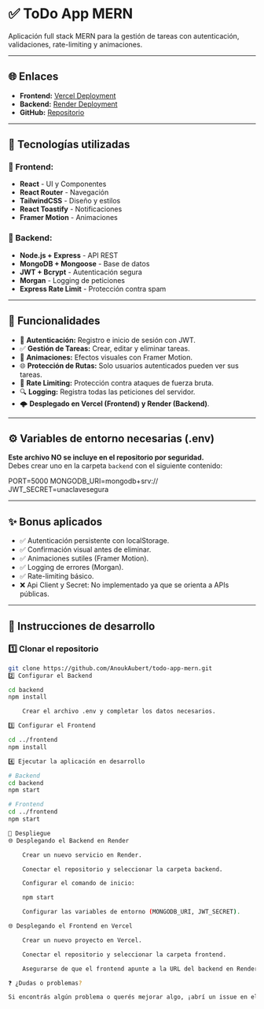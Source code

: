 # ✅ ToDo App MERN

Aplicación full stack MERN para la gestión de tareas con autenticación, validaciones, rate-limiting y animaciones.

---

## 🌐 Enlaces

- **Frontend:** [Vercel Deployment](https://todo-app-mern-mocha.vercel.app)
- **Backend:** [Render Deployment](https://todo-app-mern-vvpk.onrender.com)
- **GitHub:** [Repositorio](https://github.com/AnoukAubert/todo-app-mern)

---

## 🧩 Tecnologías utilizadas

### 🚀 Frontend:
- **React** - UI y Componentes
- **React Router** - Navegación
- **TailwindCSS** - Diseño y estilos
- **React Toastify** - Notificaciones
- **Framer Motion** - Animaciones

### 🚀 Backend:
- **Node.js + Express** - API REST
- **MongoDB + Mongoose** - Base de datos
- **JWT + Bcrypt** - Autenticación segura
- **Morgan** - Logging de peticiones
- **Express Rate Limit** - Protección contra spam

---

## 🚀 Funcionalidades

- 🔐 **Autenticación:** Registro e inicio de sesión con JWT.
- ✅ **Gestión de Tareas:** Crear, editar y eliminar tareas.
- 🚀 **Animaciones:** Efectos visuales con Framer Motion.
- 🌐 **Protección de Rutas:** Solo usuarios autenticados pueden ver sus tareas.
- 🚫 **Rate Limiting:** Protección contra ataques de fuerza bruta.
- 🔍 **Logging:** Registra todas las peticiones del servidor.
- 🌩️ **Desplegado en Vercel (Frontend) y Render (Backend)**.

---

## ⚙️ Variables de entorno necesarias (.env)

**Este archivo NO se incluye en el repositorio por seguridad.**  
Debes crear uno en la carpeta `backend` con el siguiente contenido:

PORT=5000
MONGODB_URI=mongodb+srv://<tus-datos-de-mongo>
JWT_SECRET=unaclavesegura


---

## ✨ Bonus aplicados

- ✅ Autenticación persistente con localStorage.
- ✅ Confirmación visual antes de eliminar.
- ✅ Animaciones sutiles (Framer Motion).
- ✅ Logging de errores (Morgan).
- ✅ Rate-limiting básico.
- ❌ Api Client y Secret: No implementado ya que se orienta a APIs públicas.

---

## 🧪 Instrucciones de desarrollo

### 1️⃣ Clonar el repositorio
```bash
git clone https://github.com/AnoukAubert/todo-app-mern.git
2️⃣ Configurar el Backend

cd backend
npm install

    Crear el archivo .env y completar los datos necesarios.

3️⃣ Configurar el Frontend

cd ../frontend
npm install

4️⃣ Ejecutar la aplicación en desarrollo

# Backend
cd backend
npm start

# Frontend
cd ../frontend
npm start

🚀 Despliegue
🌐 Desplegando el Backend en Render

    Crear un nuevo servicio en Render.

    Conectar el repositorio y seleccionar la carpeta backend.

    Configurar el comando de inicio:

    npm start

    Configurar las variables de entorno (MONGODB_URI, JWT_SECRET).

🌐 Desplegando el Frontend en Vercel

    Crear un nuevo proyecto en Vercel.

    Conectar el repositorio y seleccionar la carpeta frontend.

    Asegurarse de que el frontend apunte a la URL del backend en Render.

❓ ¿Dudas o problemas?

Si encontrás algún problema o querés mejorar algo, ¡abrí un issue en el repositorio o contactame!
